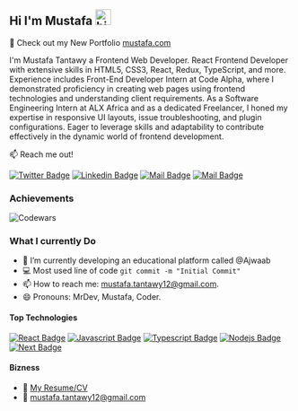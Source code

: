 ## Hi I'm Mustafa <img src="https://user-images.githubusercontent.com/1303154/88677602-1635ba80-d120-11ea-84d8-d263ba5fc3c0.gif" width="28px" height="28px" alt="hi">

🚀 Check out my New Portfolio [mustafa.com](https://mustafa1.vercel.app) 

I'm Mustafa Tantawy a Frontend Web Developer. React Frontend Developer with extensive skills in HTML5, CSS3, React, Redux, TypeScript, and more. Experience includes Front-End Developer Intern at Code Alpha, where I demonstrated proficiency in creating web pages using frontend technologies and understanding client requirements. As a Software Engineering Intern at ALX Africa and as a dedicated Freelancer, I honed my expertise in responsive UI layouts, issue troubleshooting, and plugin configurations. Eager to leverage skills and adaptability to contribute effectively in the dynamic world of frontend development.

:mailbox: Reach me out!

[![Twitter Badge](https://img.shields.io/badge/-@DevMustafa-1ca0f1?style=flat&labelColor=1ca0f1&logo=twitter&logoColor=white&link=https://twitter.com/Dev_Mustafa1)](https://twitter.com/Dev_Mustafa1) [![Linkedin Badge](https://img.shields.io/badge/-Mustafa-0e76a8?style=flat&labelColor=0e76a8&logo=linkedin&logoColor=white)](https://www.linkedin.com/in/mustafa-tantawy/) [![Mail Badge](https://img.shields.io/badge/-@eng_mustafa111-e84393?style=flat&labelColor=e84393&logo=instagram&logoColor=white)](https://www.instagram.com/eng_mustafa111) [![Mail Badge](https://img.shields.io/badge/-mustafa.tantawy12-c0392b?style=flat&labelColor=c0392b&logo=gmail&logoColor=white)](mailto:mustafa.tantawy12@gmail.com)

### Achievements  

![Codewars](https://www.codewars.com/users/motantawi/badges/large)


### What I currently Do

- 🔭 I’m currently developing an educational platform called @Ajwaab
- :computer: Most used line of code `git commit -m "Initial Commit"`
- 📫 How to reach me: mustafa.tantawy12@gmail.com.
- 😄 Pronouns: MrDev, Mustafa, Coder.

#### Top Technologies

<!-- TODO: Make technologies links takes you to repositories -->

[![React Badge](https://img.shields.io/badge/-React-61DBFB?style=for-the-badge&labelColor=black&logo=react&logoColor=61DBFB)](#) [![Javascript Badge](https://img.shields.io/badge/-Javascript-F0DB4F?style=for-the-badge&labelColor=black&logo=javascript&logoColor=F0DB4F)](#) [![Typescript Badge](https://img.shields.io/badge/-Typescript-007acc?style=for-the-badge&labelColor=black&logo=typescript&logoColor=007acc)](#) [![Nodejs Badge](https://img.shields.io/badge/-Nodejs-3C873A?style=for-the-badge&labelColor=black&logo=node.js&logoColor=3C873A)](#) [![Next Badge](https://img.shields.io/badge/-next-000?style=for-the-badge&labelColor=fff&logo=next.js&logoColor=000)](#)


#### Bizness
- :paperclip: [My Resume/CV](https://mustafa1.vercel.app/resume)
- :email: mustafa.tantawy12@gmail.com
